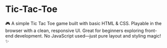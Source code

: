 # Tic-Tac-Toe
🎮 A simple Tic Tac Toe game built with basic HTML &amp; CSS. Playable in the browser with a clean, responsive UI. Great for beginners exploring front-end development. No JavaScript used—just pure layout and styling magic! ✨
